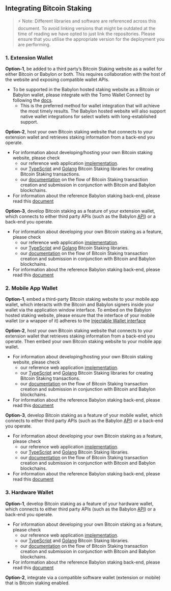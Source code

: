 ## Integrating Bitcoin Staking

> ⚡ Note: Different libraries and software are referenced across this document.
> To avoid linking versions that might be outdated at the time of reading
> we have opted to just link the repositories. Please ensure that
> you utilise the appropriate version for the deployment you are performing.

### 1. Extension Wallet

**Option-1**, be added to a third party’s Bitcoin Staking website as
a wallet for either Bitcoin or Babylon or both.
This requires collaboration with the host of the
website and exposing compatible wallet APIs.
- To be supported in the Babylon hosted staking website as a Bitcoin or Babylon
  wallet, please integrate with the Tomo Wallet Connect
  by following the [docs](https://docs.tomo.inc/tomo-sdk/tomo-connect-sdk-lite).
    - This is the preferred method for wallet integration that will achieve
      the most timely results. The Babylon hosted website will also support
      native wallet integrations for select wallets with long-established
      support.

**Option-2**, host your own Bitcoin staking website
that connects to your extension wallet and retrieves
staking information from a back-end you operate.
- For information about developing/hosting your own Bitcoin staking website, please check
    - our reference web application
      [implementation](https://github.com/babylonlabs-io/simple-staking/).
    - our
      [TypeScript](https://github.com/babylonlabs-io/btc-staking-ts/)
      and [Golang](https://github.com/babylonlabs-io/babylon/tree/main/btcstaking/)
      Bitcoin Staking libraries for creating Bitcoin Staking transactions.
      <!-- TODO: the reference staking library should support the Babylon parts of staking -->
    - our [documentation](https://github.com/babylonlabs-io/babylon/tree/main/x/btcstaking)
      on the flow of Bitcoin Staking transaction creation and submission in
      conjunction with Bitcoin and Babylon blockchains.
- For information about the reference Babylon staking back-end, please read this
  [document](../staking-backend.md)

**Option-3**, develop Bitcoin staking as a feature of your extension wallet,
which connects to either third party APIs
(such as the Babylon
[API](https://staking-api.testnet.babylonlabs.io/swagger/doc.json)) or a back-end you operate.
- For information about developing your own Bitcoin staking as a feature, please check
    - our reference web application [implementation](https://github.com/babylonlabs-io/simple-staking/tree/main).
    - our
    [TypeScript](https://github.com/babylonlabs-io/btc-staking-ts/)
    and [Golang](https://github.com/babylonlabs-io/babylon/tree/main/btcstaking/)
    Bitcoin Staking libraries.
    - our [documentation](https://github.com/babylonlabs-io/babylon/tree/main/x/btcstaking)
    on the flow of Bitcoin Staking transaction creation and submission in
    conjunction with Bitcoin and Babylon blockchains.
- For information about the reference Babylon staking back-end, please read this
  [document](../staking-backend.md)

### 2. Mobile App Wallet

**Option-1**, embed a third-party Bitcoin staking website to your mobile app
wallet, which interacts with the Bitcoin and Babylon signers inside your wallet via
the application window interface.
To embed on the Babylon hosted staking website, please ensure
that the interface of your mobile wallet (or a wrapper of it)
adheres to the [Injectable Wallet interface]()
<!-- TODO: need a link to the proper docs -->

**Option-2**, host your own Bitcoin staking website that connects to your
extension wallet that retrieves staking information from a back-end you
operate. Then embed your own Bitcoin staking website to your mobile app wallet.
- For information about developing/hosting your own Bitcoin staking website, please check
    - our reference web application
      [implementation](https://github.com/babylonlabs-io/simple-staking/).
    - our
      [TypeScript](https://github.com/babylonlabs-io/btc-staking-ts/)
      and [Golang](https://github.com/babylonlabs-io/babylon/tree/main/btcstaking/)
      Bitcoin Staking libraries for creating Bitcoin Staking transactions.
      <!-- TODO: the reference staking library should support the Babylon parts of staking -->
    - our [documentation](https://github.com/babylonlabs-io/babylon/tree/main/x/btcstaking)
      on the flow of Bitcoin Staking transaction creation and submission in
      conjunction with Bitcoin and Babylon blockchains.
- For information about the reference Babylon staking back-end, please read this
  [document](../staking-backend.md)

**Option-3**, develop Bitcoin staking as a feature of your mobile wallet,
  which connects to either third party APIs
  (such as the Babylon
  [API](https://staking-api.testnet.babylonlabs.io/swagger/doc.json)) or a back-end you operate.
- For information about developing your own Bitcoin staking as a feature, please check
    - our reference web application [implementation](https://github.com/babylonlabs-io/simple-staking/tree/main).
    - our
      [TypeScript](https://github.com/babylonlabs-io/btc-staking-ts/)
      and [Golang](https://github.com/babylonlabs-io/babylon/tree/main/btcstaking/)
      Bitcoin Staking libraries.
    - our [documentation](https://github.com/babylonlabs-io/babylon/tree/main/x/btcstaking)
      on the flow of Bitcoin Staking transaction creation and submission in
      conjunction with Bitcoin and Babylon blockchains.
- For information about the reference Babylon staking back-end, please read this
  [document](../staking-backend.md)

### 3. Hardware Wallet

**Option-1**, develop Bitcoin staking as a feature of your hardware wallet,
which connects to either third party APIs
(such as the Babylon
[API](https://staking-api.testnet.babylonlabs.io/swagger/doc.json)) or a back-end you operate.
- For information about developing your own Bitcoin staking as a feature, please check
    - our reference web application [implementation](https://github.com/babylonlabs-io/simple-staking/tree/main).
    - our
      [TypeScript](https://github.com/babylonlabs-io/btc-staking-ts/)
      and [Golang](https://github.com/babylonlabs-io/babylon/tree/main/btcstaking/)
      Bitcoin Staking libraries.
    - our [documentation](https://github.com/babylonlabs-io/babylon/tree/main/x/btcstaking)
      on the flow of Bitcoin Staking transaction creation and submission in
      conjunction with Bitcoin and Babylon blockchains.
- For information about the reference Babylon staking back-end, please read this
  [document](../staking-backend.md)

**Option-2**, integrate via a compatible software wallet (extension or mobile)
that is Bitcoin staking enabled.
